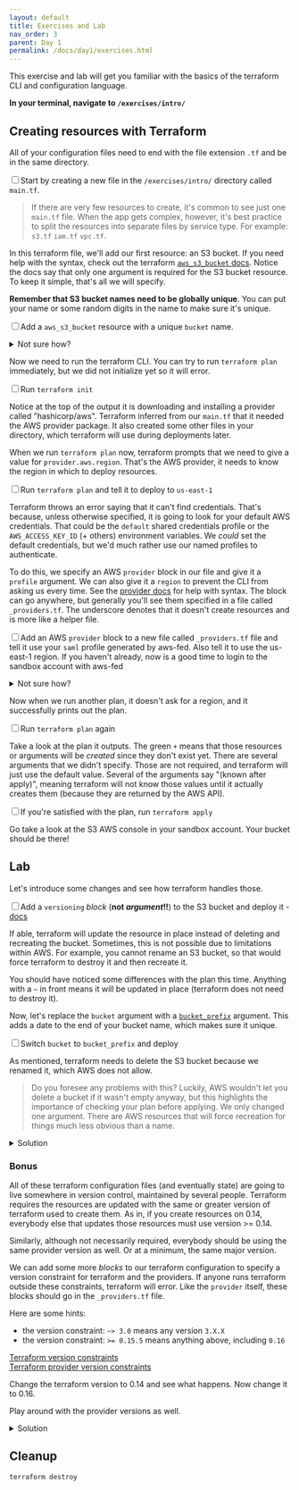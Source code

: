 ```yaml
---
layout: default
title: Exercises and Lab
nav_order: 3
parent: Day 1
permalink: /docs/day1/exercises.html
---
```


This exercise and lab will get you familiar with the basics of the terraform CLI and configuration language.

**In your terminal, navigate to `/exercises/intro/`**

## Creating resources with Terraform

All of your configuration files need to end with the file extension `.tf` and be in the same directory.

<input type="checkbox" class="task-list-item-checkbox">Start by creating a new file in the `/exercises/intro/` directory called `main.tf`. 

> If there are very few resources to create, it's common to see just one `main.tf` file. When the app gets complex, however, it's best practice to split the resources into separate files by service type. For example: `s3.tf` `iam.tf` `vpc.tf`.

In this terraform file, we'll add our first resource: an S3 bucket. If you need help with the syntax, check out the terraform [`aws_s3_bucket` docs](https://registry.terraform.io/providers/hashicorp/aws/latest/docs/resources/s3_bucket). Notice the docs say that only one argument is required for the S3 bucket resource. To keep it simple, that's all we will specify.

**Remember that S3 bucket names need to be globally unique**. You can put your name or some random digits in the name to make sure it's unique.

<input type="checkbox" class="task-list-item-checkbox">Add a `aws_s3_bucket` resource with a unique `bucket` name.

<details><summary>Not sure how?</summary>
<br>
In <code>main.tf</code>:
<pre>
resource "aws_s3_bucket" "RESOURCE_NAME" {
    bucket = "BUCKET_NAME"
}
</pre>
</details>

Now we need to run the terraform CLI. You can try to run `terraform plan` immediately, but we did not initialize yet so it will error.

<input type="checkbox" class="task-list-item-checkbox">Run `terraform init`

Notice at the top of the output it is downloading and installing a provider called "hashicorp/aws". Terraform inferred from our `main.tf` that it needed the AWS provider package. It also created some other files in your directory, which terraform will use during deployments later.

When we run `terraform plan` now, terraform prompts that we need to give a value for `provider.aws.region`. That's the AWS provider, it needs to know the region in which to deploy resources.

<input type="checkbox" class="task-list-item-checkbox">Run `terraform plan` and tell it to deploy to `us-east-1`

Terraform throws an error saying that it can't find credentials. That's because, unless otherwise specified, it is going to look for your default AWS credentials. That could be the `default` shared credentials profile or the `AWS_ACCESS_KEY_ID` (+ others) environment variables. We _could_ set the default credentials, but we'd much rather use our named profiles to authenticate.

To do this, we specify an AWS `provider` block in our file and give it a `profile` argument. We can also give it a `region` to prevent the CLI from asking us every time. See the [provider docs](https://registry.terraform.io/providers/hashicorp/aws/latest/docs) for help with syntax. The block can go anywhere, but generally you'll see them specified in a file called `_providers.tf`. The underscore denotes that it doesn't create resources and is more like a helper file.

<input type="checkbox" class="task-list-item-checkbox">Add an AWS `provider` block to a new file called `_providers.tf` file and tell it use your `saml` profile generated by aws-fed. Also tell it to use the us-east-1 region. If you haven't already, now is a good time to login to the sandbox account with aws-fed

<details><summary>Not sure how?</summary>
<pre>
provider "aws" {
    profile = "saml"
    region  = "us-east-1"
}
</pre>
</details>

Now when we run another plan, it doesn't ask for a region, and it successfully prints out the plan.

<input type="checkbox" class="task-list-item-checkbox">Run `terraform plan` again

Take a look at the plan it outputs. The green `+` means that those resources or arguments will be _created_ since they don't exist yet. There are several arguments that we didn't specify. Those are not required, and terraform will just use the default value. Several of the arguments say "(known after apply)", meaning terraform will not know those values until it actually creates them (because they are returned by the AWS API).

<input type="checkbox" class="task-list-item-checkbox">If you're satisfied with the plan, run `terraform apply`

Go take a look at the S3 AWS console in your sandbox account. Your bucket should be there!

## Lab

Let's introduce some changes and see how terraform handles those.

<input type="checkbox" class="task-list-item-checkbox">Add a `versioning` _block_ (**not _argument_!!**) to the S3 bucket and deploy it - [docs](https://registry.terraform.io/providers/hashicorp/aws/latest/docs/resources/s3_bucket#versioning)

If able, terraform will update the resource in place instead of deleting and recreating the bucket. Sometimes, this is not possible due to limitations within AWS. For example, you cannot rename an S3 bucket, so that would force terraform to destroy it and then recreate it.

You should have noticed some differences with the plan this time. Anything with a `~` in front means it will be updated in place (terraform does not need to destroy it).

Now, let's replace the `bucket` argument with a [`bucket_prefix`](https://registry.terraform.io/providers/hashicorp/aws/latest/docs/resources/s3_bucket#bucket_prefix) argument. This adds a date to the end of your bucket name, which makes sure it unique.

<input type="checkbox" class="task-list-item-checkbox">Switch `bucket` to `bucket_prefix` and deploy

As mentioned, terraform needs to delete the S3 bucket because we renamed it, which AWS does not allow.

> Do you foresee any problems with this? Luckily, AWS wouldn't let you delete a bucket if it wasn't empty anyway, but this highlights the importance of checking your plan before applying. We only changed one argument. There are AWS resources that will force recreation for things much less obvious than a name.

<details><summary>Solution</summary>
Add versioning:
<pre>
resource "aws_s3_bucket" "my_bucket" {
    ...
    versioning {
        enabled = true
    }
}
</pre>
<code>terraform plan</code><br>
<code>terraform apply</code>
<hr>
Switch to <code>bucket_prefix</code>:
<pre>
resource "aws_s3_bucket" "my_bucket" {
    bucket_prefix = "BUCKET_NAME-"
    ...
}
</pre>
<code>terraform plan</code><br>
<code>terraform apply</code><br>
<b>!! It will delete and recreate your bucket with a new name !! </b>

</details>

### Bonus

All of these terraform configuration files (and eventually state) are going to live somewhere in version control, maintained by several people. Terraform requires the resources are updated with the same or greater version of terraform used to create them. As in, if you create resources on 0.14, everybody else that updates those resources must use version >= 0.14.

Similarly, although not necessarily required, everybody should be using the same provider version as well. Or at a minimum, the same major version.

We can add some more _blocks_ to our terraform configuration to specify a version constraint for terraform and the providers. If anyone runs terraform outside these constraints, terraform will error. Like the `provider` itself, these blocks should go in the `_providers.tf` file.

Here are some hints:
- the version constraint: `~> 3.0` means any version `3.X.X`
- the version constraint: `>= 0.15.5` means anything above, including `0.16`

[Terraform version constraints](https://www.terraform.io/docs/language/settings/index.html#specifying-a-required-terraform-version)<br>
[Terraform provider version constraints](https://registry.terraform.io/providers/hashicorp/aws/latest/docs)

Change the terraform version to 0.14 and see what happens. Now change it to 0.16.

Play around with the provider versions as well.

<details><summary>Solution</summary>
<br>
Create a new file called <code>_providers.tf</code>:
<br>
<pre>
terraform {
  required_version = ">= 0.15.5"
  required_providers {
    aws = {
      source  = "hashicorp/aws"
      version = "~> 3.62"
    }
  }
}
</pre>
</details>

## Cleanup

`terraform destroy`
